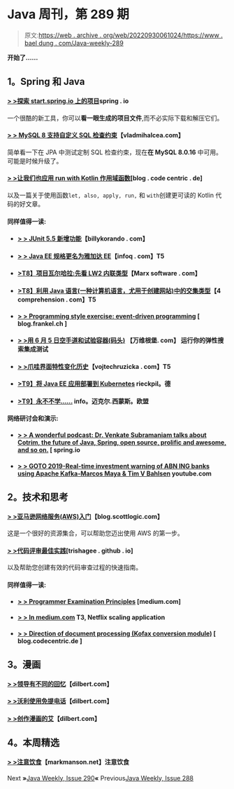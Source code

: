 # Java 周刊，第 289 期

> 原文:[https://web . archive . org/web/20220930061024/https://www . bael dung . com/Java-weekly-289](https://web.archive.org/web/20220930061024/https://www.baeldung.com/java-weekly-289)

**开始了……**

## **1。Spring 和 Java**

#### [**> >探索 start.spring.io 上的项目**](https://web.archive.org/web/20221004032617/https://spring.io/blog/2019/07/04/explore-the-project-on-start-spring-io)spring . io

一个很酷的新工具，你可以**看一眼生成的项目文件**,而不必实际下载和解压它们。

#### **[> > MySQL 8 支持自定义 SQL 检查约束](https://web.archive.org/web/20221004032617/https://vladmihalcea.com/mysql-custom-sql-check-constraints/)**【vladmihalcea.com】

简单看一下在 JPA 中测试定制 SQL 检查约束，现在**在 MySQL 8.0.16** 中可用。可能是时候升级了。

#### **[> >让我们也应用 run with Kotlin 作用域函数](https://web.archive.org/web/20221004032617/https://blog.codecentric.de/en/2019/07/lets-also-apply-run-with-kotlin-scope-functions/)**[blog . code centric . de]

以及一篇关于使用函数`let, also, apply, run,` 和 `with`创建更可读的 Kotlin 代码的好文章。

#### **同样值得一读:**

*   #### **[> > JUnit 5.5 新增功能](https://web.archive.org/web/20221004032617/https://billykorando.com/2019/07/02/whats-new-in-junit-5-5/)**【billykorando . com】

*   #### [**> > Java EE 规格更名为雅加达 EE**](https://web.archive.org/web/20221004032617/https://www.infoq.com/news/2019/07/javaee-specs-renamed-jakarta/?utm_campaign=infoq_content&utm_source=infoq&utm_medium=feed&utm_term=Java)【infoq . com】T5

*   #### **[>T8】项目瓦尔哈拉:先看 LW2 内联类型](https://web.archive.org/web/20221004032617/https://marxsoftware.blogspot.com/2019/07/valhalla-lw2-inline-types.html)**【Marx software . com】

*   #### **[>T8】利用 Java 语言(一种计算机语言，尤用于创建网站)中的交集类型](https://web.archive.org/web/20221004032617/https://4comprehension.com/leveraging-intersection-types-in-java/)**【4 comprehension . com】T5

*   #### **[> > Programming style exercise: event-driven programming](https://web.archive.org/web/20221004032617/https://blog.frankel.ch/exercises-programming-style/9/)** [ blog.frankel.ch ]

*   #### **[> >用 6 月 5 日空手道和试验容器(码头)](https://web.archive.org/web/20221004032617/https://vanwilgenburg.wordpress.com/2019/07/08/elasticsearch-junit5-karate-testcontainers/)** 【万维根堡. com】 运行你的弹性搜索集成测试

*   #### **[> >爪哇界面特性变化历史](https://web.archive.org/web/20221004032617/https://www.vojtechruzicka.com/java-interface-history/)**【vojtechruzicka . com】T5

*   #### **[>T9】将 Java EE 应用部署到 Kubernetes](https://web.archive.org/web/20221004032617/https://rieckpil.de/howto-deploy-java-ee-applications-to-kubernetes/)** rieckpil。德

*   #### **[>T9】永不不学……](https://web.archive.org/web/20221004032617/https://info.michael-simons.eu/2019/07/05/never-not-learning/)** info。迈克尔.西蒙斯。欧盟

#### **网络研讨会和演示:**

*   #### [> > A wonderful podcast: Dr. Venkate Subramaniam talks about Cotrim, the future of Java, Spring, open source, prolific and awesome, and so on.](https://web.archive.org/web/20221004032617/https://spring.io/blog/2019/07/05/a-bootiful-podcast-dr-venkat-subramaniam-on-kotlin-the-future-of-java-spring-open-source-being-productive-and-awesome-and-so-much-more) [ spring.io

*   #### [> > GOTO 2019-Real-time investment warning of ABN ING banks using Apache Kafka-Marcos Maya & Tim V Bahlsen](https://web.archive.org/web/20221004032617/https://www.youtube.com/watch?v=mAVSrb7Xrm8) youtube.com

## **2。技术和思考**

#### **[> >亚马逊网络服务(AWS)入门](https://web.archive.org/web/20221004032617/https://blog.scottlogic.com/2019/07/03/getting-started-with-aws.html)**【blog.scottlogic.com】

这是一个很好的资源集合，可以帮助您迈出使用 AWS 的第一步。

#### [**> >代码评审最佳实践**](https://web.archive.org/web/20221004032617/https://trishagee.github.io/post/code_review_best_practices/)[trishagee . github . io]

以及帮助您创建有效的代码审查过程的快速指南。

#### **同样值得一读:**

*   #### **[> > Programmer Examination Principles](https://web.archive.org/web/20221004032617/https://medium.com/@kentbeck_7670/programmer-test-principles-d01c064d7934)** [medium.com]

*   #### **[> > In medium.com](https://web.archive.org/web/20221004032617/https://medium.com/@NetflixTechBlog/scaling-appsec-at-netflix-6a13d7ab6043) T3, Netflix scaling application**

*   #### **[> > Direction of document processing (Kofax conversion module)](https://web.archive.org/web/20221004032617/https://blog.codecentric.de/en/2019/07/orientation-document-kofax-transformation-modules/)** [ blog.codecentric.de ]

## **3。漫画**

#### **[> >领导有不同的回忆](https://web.archive.org/web/20221004032617/https://dilbert.com/strip/2019-07-05)**【dilbert.com】

#### **[> >沃利使用免提电话](https://web.archive.org/web/20221004032617/https://dilbert.com/strip/2019-07-06)**【dilbert.com】

#### **[> >创作漫画的艾](https://web.archive.org/web/20221004032617/https://dilbert.com/strip/2019-07-10)**【dilbert.com】

## **4。本周精选**

#### [**> >注意饮食**](https://web.archive.org/web/20221004032617/https://markmanson.net/attention-diet)【markmanson.net】注意饮食

Next **»**[Java Weekly, Issue 290](/web/20221004032617/https://www.baeldung.com/java-weekly-290)**«** Previous[Java Weekly, Issue 288](/web/20221004032617/https://www.baeldung.com/java-weekly-288)